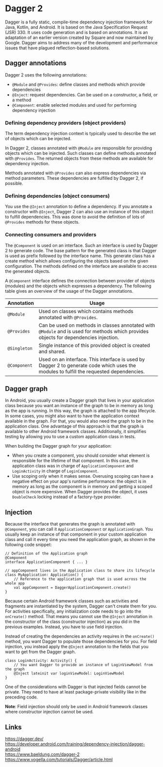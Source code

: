 # Dagger 2
Dagger is a fully static, compile-time dependency injection framework for Java, Kotlin, and Android. It is based on the Java Specification Request (JSR) 330. It uses code generation and is based on annotations. It is an adaptation of an earlier version created by Square and now maintained by Google. Dagger aims to address many of the development and performance issues that have plagued reflection-based solutions.

## Dagger annotations

Dagger 2 uses the following annotations:
- `@Module` and `@Provides`: define classes and methods which provide dependencies
- `@Inject`: request dependencies. Can be used on a constructor, a field, or a method
- `@Component`: enable selected modules and used for performing dependency injection

### Defining dependency providers (object providers)
The term dependency injection context is typically used to describe the set of objects which can be injected.

In Dagger 2, classes annotated with `@Module` are responsible for providing objects which can be injected. Such classes can define methods annotated with `@Provides`. The returned objects from these methods are available for dependency injection.

Methods annotated with `@Provides` can also express dependencies via method parameters. These dependencies are fulfilled by Dagger 2, if possible.

### Defining dependencies (object consumers)
You use the `@Inject` annotation to define a dependency. If you annotate a constructor with `@Inject`, Dagger 2 can also use an instance of this object to fulfill dependencies. This was done to avoid the definition of lots of `@Provides` methods for these objects.

### Connecting consumers and providers
The `@Component` is used on an interface. Such an interface is used by Dagger 2 to generate code. The base pattern for the generated class is that Dagger is used as prefix followed by the interface name. This generate class has a create method which allows configuring the objects based on the given configuration. The methods defined on the interface are available to access the generated objects.

A `@Component` interface defines the connection between provider of objects (modules) and the objects which expresses a dependency. The following table gives an overview of the usage of the Dagger annotations.

| Annotation  | Usage |
|---|---|
| `@Module`  |  Used on classes which contains methods annotated with `@Provides`.  |
| `@Provides`  |  Can be used on methods in classes annotated with `@Module` and is used for methods which provides objects for dependencies injection.  |
| `@Singleton`  |  Single instance of this provided object is created and shared.  |
| `@Component`  | Used on an interface. This interface is used by Dagger 2 to generate code which uses the modules to fulfill the requested dependencies. |

## Dagger graph
In Android, you usually create a Dagger graph that lives in your application class because you want an instance of the graph to be in memory as long as the app is running. In this way, the graph is attached to the app lifecycle. In some cases, you might also want to have the application context available in the graph. For that, you would also need the graph to be in the application class. One advantage of this approach is that the graph is available to other Android framework classes. Additionally, it simplifies testing by allowing you to use a custom application class in tests.

When building the Dagger graph for your application:
- When you create a component, you should consider what element is responsible for the lifetime of that component. In this case, the application class was in charge of `ApplicationComponent` and `LoginActivity` in charge of `LoginComponent`.
- Use scoping only when it makes sense. Overusing scoping can have a negative effect on your app's runtime performance: the object is in memory as long as the component is in memory and getting a scoped object is more expensive. When Dagger provides the object, it uses `DoubleCheck` locking instead of a factory-type provider.

## Injection
Because the interface that generates the graph is annotated with `@Component`, you can call it `ApplicationComponent` or `ApplicationGraph`. You usually keep an instance of that component in your custom application class and call it every time you need the application graph, as shown in the following code snippet:

```
// Definition of the Application graph
@Component
interface ApplicationComponent { ... }

// appComponent lives in the Application class to share its lifecycle
class MyApplication: Application() {
    // Reference to the application graph that is used across the whole app
    val appComponent = DaggerApplicationComponent.create()
}
```

Because certain Android framework classes such as activities and fragments are instantiated by the system, Dagger can't create them for you. For activities specifically, any initialization code needs to go into the `onCreate()` method. That means you cannot use the `@Inject` annotation in the constructor of the class (constructor injection) as you did in the previous examples. Instead, you have to use field injection.

Instead of creating the dependencies an activity requires in the `onCreate()` method, you want Dagger to populate those dependencies for you. For field injection, you instead apply the `@Inject` annotation to the fields that you want to get from the Dagger graph.

```
class LoginActivity: Activity() {
    // You want Dagger to provide an instance of LoginViewModel from the graph
    @Inject lateinit var loginViewModel: LoginViewModel
}
```

One of the considerations with Dagger is that injected fields cannot be private. They need to have at least package-private visibility like in the preceding code.

**Note**: Field injection should only be used in Android framework classes where constructor injection cannot be used.

## Links
https://dagger.dev/  
https://developer.android.com/training/dependency-injection/dagger-android  
https://www.baeldung.com/dagger-2  
https://www.vogella.com/tutorials/Dagger/article.html  
